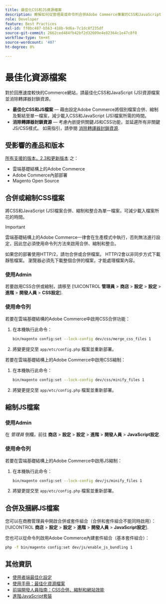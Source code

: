 ```yaml
---
title: 最佳化CSS和JS資源檔案
description: 瞭解如何從管理員或命令列合併Adobe Commerce專案的CSS和JavaScript (JS)檔案並加以縮制。
role: Developer
feature: Best Practices
exl-id: ff0bc407-b563-418b-9d6a-7c1dc8f235df
source-git-commit: 2662ced484fb42bf2d32609e4e82364c1e47c8f0
workflow-type: tm+mt
source-wordcount: '407'
ht-degree: 0%

---
```


# 最佳化資源檔案

對於回應速度較快的Commerce網站，請最佳化CSS和JavaScript (JS)資源檔案並消除轉譯器封鎖資源。

- **最佳化CSS和JS檔案** — 藉由設定Adobe Commerce將個別檔案合併、縮制及繫結至單一檔案，減少載入CSS和JavaScript (JS)檔案所需的時間。
- **消除轉譯器封鎖資源** — 考慮內嵌提供關鍵JS和CSS功能，並延遲所有非關鍵JS/CSS樣式。 如需指引，請參閱 [消除轉譯器封鎖資源](https://web.dev/render-blocking-resources/).

## 受影響的產品和版本

[所有支援的版本，2.3和更新版本](../../../release/versions.md) 之：

- 雲端基礎結構上的Adobe Commerce
- Adobe Commerce內部部署
- Magento Open Source

## 合併或縮制CSS檔案

將CSS和JavaScript (JS)檔案合併、縮制和整合為單一檔案，可減少載入檔案所花的時間。

>[!IMPORTANT]
>
>雲端基礎結構上的Adobe Commerce一律會在生產模式中執行，否則無法進行設定，因此您必須使用命令列方法來啟用合併、縮制和整合。

如果您的部署使用HTTP/2，請勿合併或合併檔案。 HTTP/2會以非同步方式下載靜態檔案。 瀏覽器必須先下載整個合併的檔案，才能處理檔案內容。

### 使用Admin

若要啟用CSS合併或縮制，請移至 [!UICONTROL **管理員** > **商店** > **設定** > **設定** > **進階** > **開發人員** > **CSS設定**].

### 使用命令列

若要在雲端基礎結構的Adobe Commerce中啟用CSS合併功能：

1. 在本機執行此命令：

   ```bash
   bin/magento config:set --lock-config dev/css/merge_css_files 1
   ```

1. 將變更提交至 `app/etc/config.php` 檔案並重新部署。

若要在雲端基礎結構上的Adobe Commerce中啟用CSS縮制：

1. 在本機執行此命令：

   ```bash
   bin/magento config:set --lock-config dev/css/minify_files 1
   ```

1. 將變更提交至 `app/etc/config.php` 檔案並重新部署。

## 縮制JS檔案

### 使用Admin

在 *管理員* 側欄，前往 **商店** > **設定** > **設定** > **進階** > **開發人員** > **JavaScript設定**.

### 使用命令列

若要在雲端基礎結構上的Adobe Commerce中啟用JS縮制：

1. 在本機執行此命令：

   ```bash
   bin/magento config:set --lock-config dev/js/minify_files 1
   ```

1. 將變更提交至 `app/etc/config.php` 檔案並重新部署。

## 合併及捆綁JS檔案

您可以在商務管理員中開啟合併或套件組合（合併和套件組合不能同時啟用）： [!UICONTROL **商店** > **設定** > **設定** > **進階** > **開發人員** > **JavaScript設定**].

您也可以從命令列啟用Adobe Commerce內建套件組合（基本套件組合）：

```bash
php -f bin/magento config:set dev/js/enable_js_bundling 1
```

## 其他資訊

- [使用者端最佳化設定](../../../performance/configuration.md#client-side-optimization-settings)
- [使用手冊：最佳化資源檔案](https://docs.magento.com/user-guide/system/file-optimization.html)
- [前端開發人員指南：CSS合併、縮制和網站效能](https://developer.adobe.com/commerce/frontend-core/guide/css/#css-merging-minification-and-performance)
- [進階JavaScript套裝](../../../performance/advanced-js-bundling.md)
